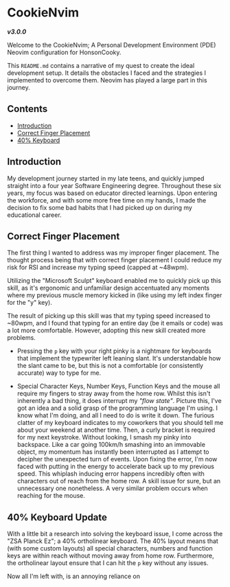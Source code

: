 # CookieNvim

**_v3.0.0_**

Welcome to the CookieNvim; A Personal Development Environment (PDE) Neovim
configuration for HonsonCooky.

This `README.md` contains a narrative of my quest to create the ideal
development setup. It details the obstacles I faced and the strategies I
implemented to overcome them. Neovim has played a large part in this journey.

## Contents

- [Introduction](#introduction)
- [Correct Finger Placement](#correct-finger-placement)
- [40% Keyboard](#40-keyboard-update)

## Introduction

My development journey started in my late teens, and quickly jumped straight
into a four year Software Engineering degree. Throughout these six years, my
focus was based on educator directed learnings. Upon entering the workforce,
and with some more free time on my hands, I made the decision to fix some bad
habits that I had picked up on during my educational career.

## Correct Finger Placement

The first thing I wanted to address was my improper finger placement. The
thought process being that with correct finger placement I could reduce my risk
for RSI and increase my typing speed (capped at ~48wpm).

Utilizing the "Microsoft Sculpt" keyboard enabled me to quickly pick up this
skill, as it's ergonomic and unfamiliar design accentuated any moments where my
previous muscle memory kicked in (like using my left index finger for the "y"
key).

The result of picking up this skill was that my typing speed increased to
~80wpm, and I found that typing for an entire day (be it emails or code) was a
lot more comfortable. However, adopting this new skill created more problems.

- Pressing the `p` key with your right pinky is a nightmare for keyboards that
implement the typewriter left leaning slant. It's understandable how the slant
came to be, but this is not a comfortable (or consistently accurate) way to
type for me.

- Special Character Keys, Number Keys, Function Keys and the mouse all require my fingers to stray away from the home row. Whilst this isn't inherently a bad thing, it does interrupt my _"flow state"_. Picture this, I've got an idea and a solid grasp of the programming language I'm using. I know what I'm doing, and all I need to do is write it down. The furious clatter of my keyboard indicates to my coworkers that you should tell me about your weekend at another time. Then, a curly bracket is required for my next keystroke. Without looking, I smash my pinky into backspace. Like a car going 100km/h smashing into an immovable object, my momentum has instantly been interrupted as I attempt to decipher the unexpected turn of events. Upon fixing the error, I'm now faced with putting in the energy to accelerate back up to my previous speed. This whiplash inducing error happens incredibly often with characters out of reach from the home row. A skill issue for sure, but an unnecessary one nonetheless. A very similar problem occurs when reaching for the mouse.

## 40% Keyboard Update

With a little bit a research into solving the keyboard issue, I come across the "ZSA Planck Ez"; a 40% ortholinear keyboard. The 40% layout means that (with some custom layouts) all special characters, numbers and function keys are within reach without moving away from home row. Furthermore, the ortholinear layout ensure that I can hit the `p` key without any issues.

Now all I'm left with, is an annoying reliance on
